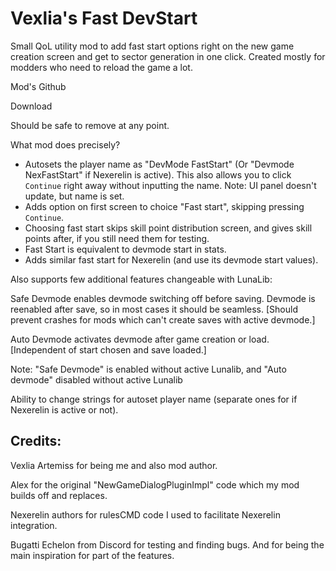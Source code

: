 # Vexlia's Fast DevStart

Small QoL utility mod to add fast start options right on the new game creation screen and get to sector generation in one click. Created mostly for modders who need to reload the game a lot.

Mod's Github

Download

Should be safe to remove at any point.


What mod does precisely?

- Autosets the player name as "DevMode FastStart" (Or "Devmode NexFastStart" if Nexerelin is active). This also allows you to click `Continue` right away without inputting the name.
Note: UI panel doesn't update, but name is set.
- Adds option on first screen to choice "Fast start", skipping pressing `Continue`.
- Choosing fast start skips skill point distribution screen, and gives skill points after, if you still need them for testing.
- Fast Start is equivalent to devmode start in stats.
- Adds similar fast start for Nexerelin (and use its devmode start values).


Also supports few additional features changeable with LunaLib:

Safe Devmode enables devmode switching off before saving. Devmode is reenabled after save, so in most cases it should be seamless. [Should prevent crashes for mods which can't create saves with active devmode.]

Auto Devmode activates devmode after game creation or load. [Independent of start chosen and save loaded.]

Note: "Safe Devmode" is enabled without active Lunalib, and "Auto devmode" disabled without active Lunalib

Ability to change strings for autoset player name (separate ones for if Nexerelin is active or not).


## Credits:
Vexlia Artemiss for being me and also mod author.

Alex for the original "NewGameDialogPluginImpl" code which my mod builds off and replaces.

Nexerelin authors for rulesCMD code I used to facilitate Nexerelin integration.

Bugatti Echelon from Discord for testing and finding bugs. And for being the main inspiration for part of the features.
